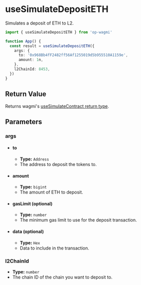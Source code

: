 # useSimulateDepositETH

Simulates a deposit of ETH to L2.

```ts [example.ts]
import { useSimulateDepositETH } from 'op-wagmi'

function App() {
  const result = useSimulateDepositETH({
    args: {
      to: '0x968Bb4fF2482ff56Af1255019d5b955510A1159e',
      amount: 1n,
    },
    l2ChainId: 8453,
  })
}
```

## Return Value

Returns wagmi's [useSimulateContract return type](https://beta.wagmi.sh/react/api/hooks/useSimulateContract#return-type).

## Parameters

### args

- #### to
  - **Type:** `Address`
  - The address to deposit the tokens to.

- #### amount
  - **Type:** `bigint`
  - The amount of ETH to deposit.

- #### gasLimit (optional)
  - **Type:** `number`
  - The minimum gas limit to use for the deposit transaction.

- #### data (optional)
  - **Type:** `Hex`
  - Data to include in the transaction.

### l2ChainId

- **Type:** `number`
- The chain ID of the chain you want to deposit to.
